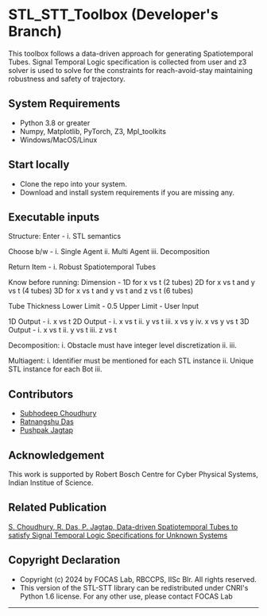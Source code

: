 # STL_STT_Toolbox (Developer's Branch)
This toolbox follows a data-driven approach for generating Spatiotemporal Tubes. Signal Temporal Logic specification is collected from user and z3 solver is used to solve for the constraints for reach-avoid-stay maintaining robustness and safety of trajectory.

## System Requirements
* Python 3.8 or greater
* Numpy, Matplotlib, PyTorch, Z3, Mpl_toolkits
* Windows/MacOS/Linux

## Start locally
* Clone the repo into your system.
* Download and install system requirements if you are missing any.

## Executable inputs
Structure:
Enter - i. STL semantics

Choose b/w - i. Single Agent
            ii. Multi Agent
           iii. Decomposition

Return Item - i. Robust Spatiotemporal Tubes

Know before running:
Dimension - 1D for x vs t                       (2 tubes)
            2D for x vs t and y vs t            (4 tubes)
            3D for x vs t and y vs t and z vs t (6 tubes)

Tube Thickness Lower Limit - 0.5
               Upper Limit - User Input

1D Output - i. x vs t
2D Output - i. x vs t
           ii. y vs t
          iii. x vs y
           iv. x vs y vs t
3D Output - i. x vs t
           ii. y vs t
          iii. z vs t

Decomposition:
              i. Obstacle must have integer level discretization
             ii. 
            iii. 

Multiagent:
              i. Identifier must be mentioned for each STL instance
             ii. Unique STL instance for each Bot
            iii.
## Contributors
* [Subhodeep Choudhury](https://github.com/snyprdragun)
* [Ratnangshu Das](https://github.com/RatnangshuD)
* [Pushpak Jagtap](https://github.com/Pushpak-IISc)

## Acknowledgement
This work is supported by Robert Bosch Centre for Cyber Physical Systems, Indian Institue of Science.

## Related Publication
[S. Choudhury, R. Das, P. Jagtap, Data-driven Spatiotemporal Tubes to satisfy Signal Temporal Logic
Specifications for Unknown Systems]()

## Copyright Declaration
* Copyright (c) 2024 by FOCAS Lab, RBCCPS, IISc Blr.  All rights reserved.
* This version of the STL-STT library can be redistributed under CNRI's Python 1.6 license.  For any other use, please contact FOCAS Lab
----
